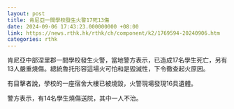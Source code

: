 ```yaml
---
layout: post
title: 肯尼亞一間學校發生火警17死13傷
date: 2024-09-06 17:43:23.000000000 +08:00
link: https://news.rthk.hk/rthk/ch/component/k2/1769594-20240906.htm
categories: rthk
---
```


肯尼亞中部涅里郡一間學校發生火警，當地警方表示，已造成17名學生死亡，另有13人嚴重燒傷。總統魯托形容這場火可怕和是毀滅性，下令徹查起火原因。

有目擊者說，學校的一座宿舍大樓已被燒毀，火警現場發現16具遺體。

警方表示，有14名學生燒傷送院，其中一人不治。
